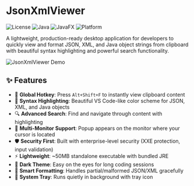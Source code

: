# JsonXmlViewer

![License](https://img.shields.io/badge/license-MIT-blue.svg)
![Java](https://img.shields.io/badge/Java-17+-orange.svg)
![JavaFX](https://img.shields.io/badge/JavaFX-17+-green.svg)
![Platform](https://img.shields.io/badge/platform-Windows%20%7C%20macOS%20%7C%20Linux-lightgrey.svg)

A lightweight, production-ready desktop application for developers to quickly view and format JSON, XML, and Java object strings from clipboard with beautiful syntax highlighting and powerful search functionality.

![JsonXmlViewer Demo](docs/demo.gif)

## ✨ Features

- 🎯 **Global Hotkey**: Press `Alt+Shift+F` to instantly view clipboard content
- 🎨 **Syntax Highlighting**: Beautiful VS Code-like color scheme for JSON, XML, and Java objects
- 🔍 **Advanced Search**: Find and navigate through content with highlighting
- 📱 **Multi-Monitor Support**: Popup appears on the monitor where your cursor is located
- 🛡️ **Security First**: Built with enterprise-level security (XXE protection, input validation)
- ⚡ **Lightweight**: ~50MB standalone executable with bundled JRE
- 🌙 **Dark Theme**: Easy on the eyes for long coding sessions
- 📝 **Smart Formatting**: Handles partial/malformed JSON/XML gracefully
- 🎪 **System Tray**: Runs quietly in background with tray icon
